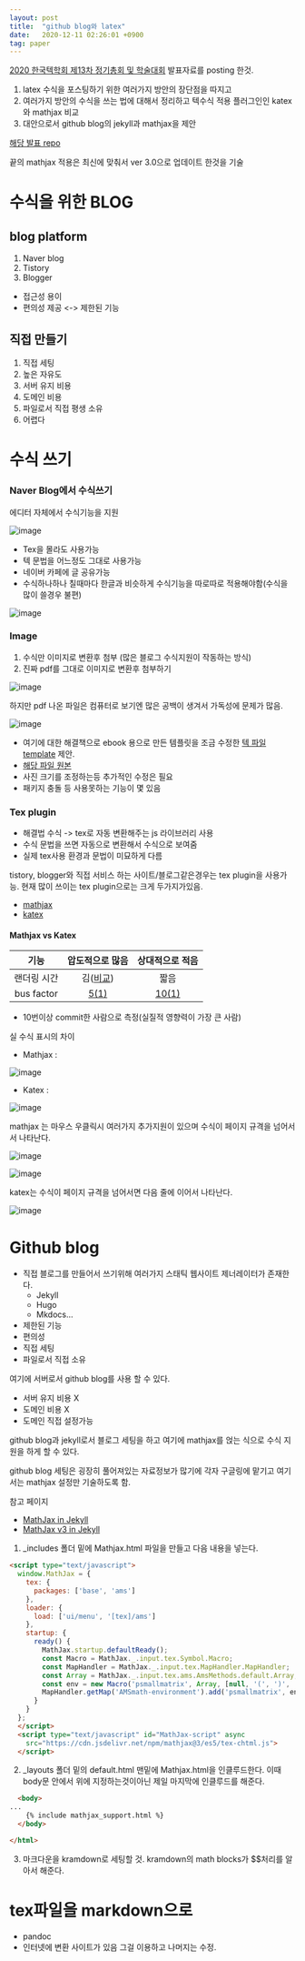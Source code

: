 ```yaml
---
layout: post
title:  "github blog와 latex"
date:   2020-12-11 02:26:01 +0900
tag: paper
---
```


[2020 한국텍학회 제13차 정기총회 및 학술대회](http://www.ktug.org/xe/index.php?mid=KTUG_open_board&document_srl=239863)
발표자료를 posting 한것.

1. latex 수식을 포스팅하기 위한 여러가지 방안의 장단점을 따지고
2. 여러가지 방안의 수식을 쓰는 법에 대해서 정리하고 텍수식 적용 플러그인인 katex와 mathjax 비교
3. 대안으로서 github blog의 jekyll과 mathjax을 제안 

[해당 발표 repo](https://github.com/EeeUnS/github-blog-and-latex)

끝의 mathjax 적용은 최신에 맞춰서 ver 3.0으로 업데이트 한것을 기술


#  수식을 위한 BLOG

## blog platform

1. Naver blog
2. Tistory
3. Blogger

- 접근성 용이  
- 편의성 제공 <-> 제한된 기능

## 직접 만들기

1. 직접 세팅
2. 높은 자유도
3. 서버 유지 비용
4. 도메인 비용
5. 파일로서 직접 평생 소유
6. 어렵다

# 수식 쓰기

### Naver Blog에서 수식쓰기
에디터 자체에서 수식기능을 지원

![image](/assets/img/githubblog/naver1.png)

- Tex을 몰라도 사용가능
- 텍 문법을 어느정도 그대로 사용가능
- 네이버 카페에 글 공유가능
- 수식하나하나 칠때마다 한글과 비슷하게 수식기능을 따로따로 적용해야함(수식을 많이 쓸경우 불편)


![image](/assets/img/githubblog/naver2.png)


### Image

1. 수식만 이미지로 변환후 첨부 (많은 블로그 수식지원이 작동하는 방식)
2. 진짜 pdf를 그대로 이미지로 변환후 첨부하기


![image](/assets/img/githubblog/image1.png)

하지만 pdf 나온 파일은 컴퓨터로 보기엔 많은 공백이 생겨서 가독성에 문제가 많음.


![image](/assets/img/githubblog/image2.png)

- 여기에 대한 해결책으로 ebook 용으로 만든 템플릿을 조금 수정한 [텍 파일 template](https://github.com/EeeUnS/github-blog-and-latex/blob/master/ebook.tex) 제안.
- [해당 파일 원본](https://www.latextemplates.com/template/ebook)
- 사진 크기를 조정하는등 추가적인 수정은 필요
- 패키지 충돌 등 사용못하는 기능이 몇 있음


### Tex plugin
- 해결법 수식 -> tex로 자동 변환해주는 js 라이브러리 사용
- 수식 문법을 쓰면 자동으로 변환해서 수식으로 보여줌
- 실제 tex사용 환경과 문법이 미묘하게 다름

tistory, blogger와 직접 서비스 하는 사이트/블로그같은경우는 tex plugin을 사용가능. 현재 많이 쓰이는 tex plugin으로는 크게 두가지가있음.

- [mathjax](http://docs.mathjax.org/en/latest/input/tex/macros/)
- [katex](https://katex.org/docs/supported.html)

#### Mathjax vs Katex

|기능 | 압도적으로 많음 | 상대적으로 적음|
|:---:|:---:| :---:|
| 랜더링 시간 | 김([비교](https://www.intmath.com/cg5/katex-mathjax-comparison.php?processor=MathJax)) | 짧음|
| bus factor | [5(1)](https://github.com/mathjax/MathJax/graphs/contributors) | [10(1)](https://github.com/KaTeX/KaTeX/graphs/contributors)|

- 10번이상 commit한 사람으로 측정(실질적 영향력이 가장 큰 사람)

실 수식 표시의 차이

- Mathjax : 

![image](/assets/img/githubblog/mathjax.png)

- Katex : 

![image](/assets/img/githubblog/katex.png)


mathjax 는 마우스 우클릭시 여러가지 추가지원이 있으며 수식이 페이지 규격을 넘어서서 나타난다.

![image](/assets/img/githubblog/mathjax2.png)

![image](/assets/img/githubblog/mathjax3.png)

katex는 수식이 페이지 규격을 넘어서면 다음 줄에 이어서 나타난다.



![image](/assets/img/githubblog/katex2.png)






# Github blog

- 직접 블로그를 만들어서 쓰기위해 여러가지 스태틱 웹사이트 제너레이터가 존재한다.
  - Jekyll
  - Hugo
  - Mkdocs...
- 제한된 기능
- 편의성
- 직접 세팅
- 파일로서 직접 소유

여기에 서버로서 github blog를 사용 할 수 있다.

- 서버 유지 비용 X
- 도메인 비용 X
- 도메인 직접 설정가능

github blog과 jekyll로서 블로그 세팅을 하고 여기에 mathjax를 얹는 식으로 수식 지원을 하게 할 수 있다.


github blog 세팅은 굉장히 풀어져있는 자료정보가 많기에 각자 구글링에 맡기고 여기서는 mathjax 설정만 기술하도록 함.

참고 페이지

- [MathJax in Jekyll](https://quuxplusone.github.io/blog/2018/08/05/mathjax-in-jekyll/)
- [MathJax v3 in Jekyll](https://quuxplusone.github.io/blog/2020/08/19/mathjax-v3-in-jekyll/)

1. _includes 폴더 밑에 Mathjax.html 파일을 만들고 다음 내용을 넣는다.

```html
<script type="text/javascript">
  window.MathJax = {
    tex: {
      packages: ['base', 'ams']
    },
    loader: {
      load: ['ui/menu', '[tex]/ams']
    },
    startup: {
      ready() {
        MathJax.startup.defaultReady();
        const Macro = MathJax._.input.tex.Symbol.Macro;
        const MapHandler = MathJax._.input.tex.MapHandler.MapHandler;
        const Array = MathJax._.input.tex.ams.AmsMethods.default.Array;
        const env = new Macro('psmallmatrix', Array, [null, '(', ')', 'c', '.333em', '.2em', 'S', 1]);
        MapHandler.getMap('AMSmath-environment').add('psmallmatrix', env);
      }
    }
  };
  </script>
  <script type="text/javascript" id="MathJax-script" async
    src="https://cdn.jsdelivr.net/npm/mathjax@3/es5/tex-chtml.js">
  </script>
```
2. _layouts 폴더 밑의 default.html 맨밑에 Mathjax.html을 인클루드한다. 이때 body문 안에서 위에 지정하는것이아닌 제일 마지막에 인클루드를 해준다.

```html
  <body>
...
    {% include mathjax_support.html %}
  </body>

</html>
```

3. 마크다운을 kramdown로 세팅할 것. kramdown의 math blocks가 $$처리를 알아서 해준다.



# tex파일을 markdown으로

- pandoc
- 인터넷에 변환 사이트가 있음 그걸 이용하고 나머지는 수정. 


